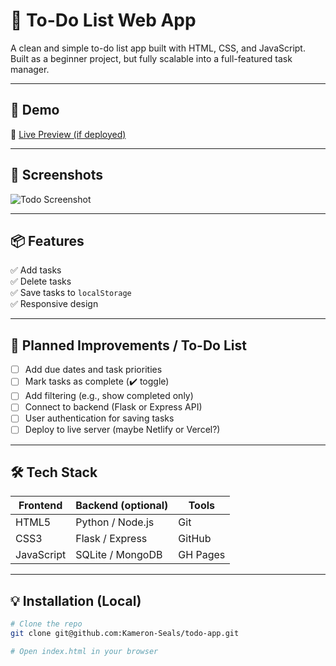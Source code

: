 # 📝 To-Do List Web App

A clean and simple to-do list app built with HTML, CSS, and JavaScript.  
Built as a beginner project, but fully scalable into a full-featured task manager.

---

## 🚀 Demo

🔗 [Live Preview (if deployed)](https://your-live-demo-url.com)

---

## 📸 Screenshots

![Todo Screenshot](https://via.placeholder.com/800x400?text=App+Screenshot)

---

## 📦 Features

✅ Add tasks  
✅ Delete tasks  
✅ Save tasks to `localStorage`  
✅ Responsive design  

---

## 📌 Planned Improvements / To-Do List

- [ ] Add due dates and task priorities  
- [ ] Mark tasks as complete (✔️ toggle)  
- [ ] Add filtering (e.g., show completed only)  
- [ ] Connect to backend (Flask or Express API)  
- [ ] User authentication for saving tasks  
- [ ] Deploy to live server (maybe Netlify or Vercel?)

---

## 🛠️ Tech Stack

| Frontend  | Backend (optional) | Tools     |
|-----------|--------------------|-----------|
| HTML5     | Python / Node.js   | Git       |
| CSS3      | Flask / Express    | GitHub    |
| JavaScript| SQLite / MongoDB   | GH Pages  |

---

## 💡 Installation (Local)

```bash
# Clone the repo
git clone git@github.com:Kameron-Seals/todo-app.git

# Open index.html in your browser
